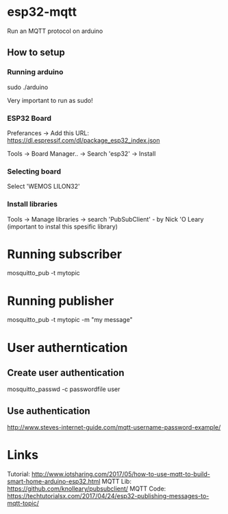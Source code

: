 # esp32-mqtt

Run an MQTT protocol on arduino

## How to setup

### Running arduino
sudo ./arduino


Very important to run as sudo!

### ESP32 Board
Preferances -> Add this URL: https://dl.espressif.com/dl/package_esp32_index.json


Tools -> Board Manager.. -> Search 'esp32' -> Install


### Selecting board
Select 'WEMOS LILON32'

### Install libraries
Tools -> Manage libraries -> search 'PubSubClient' - by Nick 'O Leary (important to instal this spesific library)



# Running subscriber

mosquitto_pub -t mytopic

# Running publisher

mosquitto_pub -t mytopic -m "my message"

# User autherntication

## Create user authentication

mosquitto_passwd -c passwordfile user


## Use authentication

http://www.steves-internet-guide.com/mqtt-username-password-example/

# Links

Tutorial: http://www.iotsharing.com/2017/05/how-to-use-mqtt-to-build-smart-home-arduino-esp32.html
MQTT Lib: https://github.com/knolleary/pubsubclient/
MQTT Code: https://techtutorialsx.com/2017/04/24/esp32-publishing-messages-to-mqtt-topic/
